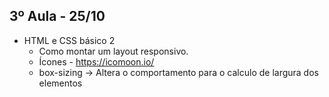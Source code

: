 ## 3º Aula - 25/10

* HTML e CSS básico 2
    * Como montar um layout responsivo.
    * Ícones - https://icomoon.io/
    * box-sizing -> Altera o comportamento para o calculo de largura dos elementos
     